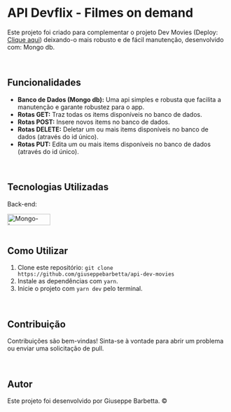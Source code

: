 <body>
  <h1>API Devflix - Filmes on demand</h1>
  <p>Este projeto foi criado para complementar o projeto Dev Movies (Deploy: <a href='https://devflix-movies-app.netlify.app/'>Clique aqui</a>) deixando-o mais robusto e de fácil manutenção, desenvolvido com: Mongo db.</p><br>

  <h2>Funcionalidades</h2>
  <ul>
      <li><strong>Banco de Dados (Mongo db):</strong> Uma api simples e robusta que facilita a manutenção e garante robustez para o app.</li>
      <li><strong>Rotas GET:</strong> Traz todas os items disponíveis no banco de dados.</li>
      <li><strong>Rotas POST:</strong> Insere novos items no banco de dados.</li>
      <li><strong>Rotas DELETE:</strong> Deletar um ou mais items disponíveis no banco de dados (através do id único).</li>
      <li><strong>Rotas PUT:</strong> Edita um ou mais items disponíveis no banco de dados (através do id único).</li>
  </ul><br>

  <h2>Tecnologias Utilizadas</h2>
  <div display: flex>
    <p>Back-end:</p><img src="https://img.shields.io/badge/MongoDB-4EA94B?style=for-the-badge&logo=mongodb&logoColor=white" width="98px" height="26px" alt='Mongo-logo'>
  </div><br>

  <h2>Como Utilizar</h2>
  <ol>
      <li>Clone este repositório: <code>git clone https://github.com/giuseppebarbetta/api-dev-movies</code></li>
      <li>Instale as dependências com <code>yarn</code>.</li>
      <li>Inicie o projeto com <code>yarn dev</code> pelo terminal.</li>
  </ol><br>

  <h2>Contribuição</h2>
  <p>Contribuições são bem-vindas! Sinta-se à vontade para abrir um problema ou enviar uma solicitação de pull.</p><br>

  <h2>Autor</h2>

  <p>Este projeto foi desenvolvido por Giuseppe Barbetta. ©</p>
</body>

</html>
